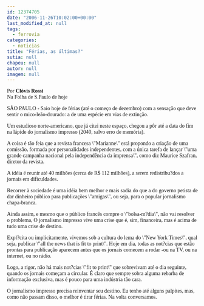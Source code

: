 ```yaml
---
id: 12374705
date: "2006-11-26T10:02:00+00:00"
last_modified_at: null
tags:
  - ferrovia
categories:
  - noticias
title: "Férias, as últimas?"
sutia: null
chapeu: null
autor: null
imagem: null
---
```

<p><P><FONT face=Verdana>Por <STRONG>Clóvis Rossi</STRONG><BR>Na Folha de S.Paulo de hoje</FONT></P></p>
<p><P><FONT face=Verdana>SÃO PAULO - Saio hoje de férias (até o começo de dezembro) com a sensação que deve sentir o mico-leão-dourado: a de uma espécie em vias de extinção.</FONT></P></p>
<p><P><FONT face=Verdana>Um estudioso norte-americano, que já citei neste espaço, chegou a pôr até a data do fim na lápide do jornalismo impresso (2040, salvo erro de memória). </FONT></P></p>
<p><P><FONT face=Verdana>A coisa é tão feia que a revista francesa \"Marianne\" está propondo a criação de uma comissão, formada por personalidades independentes, com a única tarefa de lançar \"uma grande campanha nacional pela independência da imprensa\", como diz Maurice Szafran, diretor da revista. </FONT></P></p>
<p><P><FONT face=Verdana>A idéia é reunir até 40 milhões (cerca de R$ 112 milhões), a serem redistribu?dos a jornais em dificuldades. </FONT></P></p>
<p><P><FONT face=Verdana>Recorrer à sociedade é uma idéia bem melhor e mais sadia do que a do governo petista de dar dinheiro público para publicações \"amigas\", ou seja, para o popular jornalismo chapa-branca. </FONT></P></p>
<p><P><FONT face=Verdana>Ainda assim, e mesmo que o público francês compre o \"bolsa-m?dia\", não vai resolver o problema, O jornalismo impresso vive uma crise que é, sim, financeira, mas é acima de tudo uma crise de destino. </FONT></P></p>
<p><P><FONT face=Verdana>Expl?cita ou implicitamente, vivemos sob a cultura do lema do \"New York Times\", qual seja, publicar \"all the news that is fit to print\". Hoje em dia, todas as not?cias que estão prontas para publicação aparecem antes que os jornais comecem a rodar -ou na TV, ou na internet, ou no rádio. </FONT></P></p>
<p><P><FONT face=Verdana>Logo, a rigor, não há mais not?cias \"fit to print\" que sobrevivam até o dia seguinte, quando os jornais começam a circular. É claro que sempre sobra alguma rebarba de informação exclusiva, mas é pouco para uma indústria tão cara. </FONT></P></p>
<p><P><FONT face=Verdana>O jornalismo impresso precisa reinventar seu destino. Eu tenho até alguns palpites, mas, como não passam disso, o melhor é tirar férias. Na volta conversamos. </FONT></P> </p>
